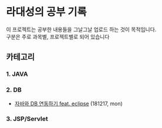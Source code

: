 # 라대성의 공부 기록

이 프로젝트는 공부한 내용들을 그날그날 업로드 하는 것이 목적입니다.<br>
구분은 주로 과목별, 프로젝트별로 되어 있습니다

## 카테고리

### 1. JAVA
### 2. DB

- [자바와 DB 연동하기 feat. eclipse](https://github.com/daesungRa/MyStudy/blob/master/DB/%EC%9E%90%EB%B0%94%EC%99%80%20DB%20%EC%97%B0%EB%8F%99%ED%95%98%EA%B8%B0(with%20Eclipse).md) (181217, mon)

### 3. JSP/Servlet
